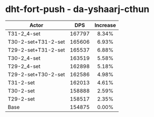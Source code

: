 # dht-fort-push - da-yshaarj-cthun
| Actor | DPS | Increase |
|---|:---:|:---:|
|T31-2_4-set|167797|8.34%|
|T30-2-set+T31-2-set|165606|6.93%|
|T29-2-set+T31-2-set|165537|6.88%|
|T30-2_4-set|163519|5.58%|
|T29-2_4-set|162898|5.18%|
|T29-2-set+T30-2-set|162586|4.98%|
|T31-2-set|162013|4.61%|
|T30-2-set|158888|2.59%|
|T29-2-set|158517|2.35%|
|Base|154875|0.00%|
